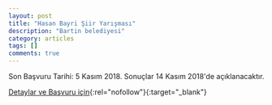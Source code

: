 ```yaml
---
layout: post
title: "Hasan Bayri Şiir Yarışması"
description: "Bartin belediyesi"
category: articles
tags: []
comments: true
---
```


Son Başvuru Tarihi: 5 Kasım 2018. Sonuçlar 14 Kasım 2018'de açıklanacaktır.

[Detaylar ve Başvuru için](https://www.guncel-egitim.org/2018-hasan-bayri-siir-yarismasi/?utm_source=edebiyatyarismalari.com&utm_medium=affiliate){:rel="nofollow"}{:target="_blank"}